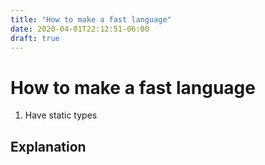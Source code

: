 ```yaml
---
title: "How to make a fast language"
date: 2020-04-01T22:12:51-06:00
draft: true
---
```


# How to make a fast language

1. Have static types


## Explanation

